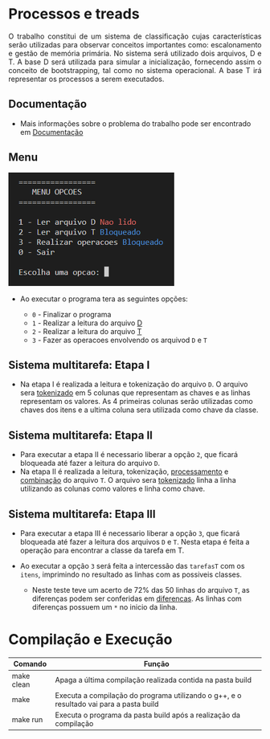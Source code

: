 # Processos e treads

<p align="justify">
	O trabalho constitui de um sistema de classificação cujas características serão utilizadas para observar conceitos importantes como: escalonamento e gestão de memória primária. No sistema será utilizado dois arquivos, D e T. A base D será utilizada para simular a inicialização, fornecendo assim o conceito de bootstrapping, tal como no sistema operacional. A base T irá representar os processos a serem executados.
</p>

## Documentação

- Mais informações sobre o problema do trabalho pode ser encontrado em [Documentação](https://github.com/danieldiv/processos-e-treads/blob/main/README-DOC.md)

## Menu

![Scrennshot](src/resource/imgs/menuPrincipal.png)

- Ao executar o programa tera as seguintes opções:

  - `0` - Finalizar o programa
  - `1` - Realizar a leitura do arquivo [D](https://github.com/danieldiv/processos-e-treads/blob/main/src/resource/D.csv)
  - `2` - Realizar a leitura do arquivo [T](https://github.com/danieldiv/processos-e-treads/blob/main/src/resource/T.csv)
  - `3` - Fazer as operacoes envolvendo os arquivod `D` e `T`

## Sistema multitarefa: Etapa I

- Na etapa I é realizada a leitura e tokenização do arquivo `D`. O arquivo sera [tokenizado](https://github.com/danieldiv/processos-e-threads/blob/main/src/class/template/util.hpp#L53) em 5 colunas que representam as chaves e as linhas representam os valores. As 4 primeiras colunas serão utilizadas como chaves dos itens e a ultima coluna sera utilizada como chave da classe.

## Sistema multitarefa: Etapa II

- Para executar a etapa II é necessario liberar a opção `2`, que ficará bloqueada até fazer a leitura do arquivo `D`.
- Na etapa II é realizada a leitura, tokenização, [processamento](https://github.com/danieldiv/processos-e-threads/blob/main/src/operacao.cpp#L16) e [combinação](https://github.com/danieldiv/processos-e-threads/blob/main/src/operacao.cpp#L49) do arquivo `T`. O arquivo sera [tokenizado](https://github.com/danieldiv/processos-e-threads/blob/main/src/class/template/util.hpp#L100) linha a linha utilizando as colunas como valores e linha como chave.

## Sistema multitarefa: Etapa III

- Para executar a etapa III é necessario liberar a opção `3`, que ficará bloqueada até fazer a leitura dos arquivos `D` e `T`. Nesta etapa é feita a operação para encontrar a classe da tarefa em T.

- Ao executar a opção `3` será feita a intercessão das `tarefasT` com os `itens`, imprimindo no resultado as linhas com as possiveis classes.
  - Neste teste teve um acerto de 72% das 50 linhas do arquivo `T`, as diferenças podem ser conferidas em [diferencas](https://github.com/danieldiv/processos-e-threads/blob/main/src/resource/diferencas). As linhas com diferenças possuem um `*` no inicio da linha.

# Compilação e Execução

| Comando    | Função                                                                                  |
| ---------- | --------------------------------------------------------------------------------------- |
| make clean | Apaga a última compilação realizada contida na pasta build                              |
| make       | Executa a compilação do programa utilizando o g++, e o resultado vai para a pasta build |
| make run   | Executa o programa da pasta build após a realização da compilação                       |
